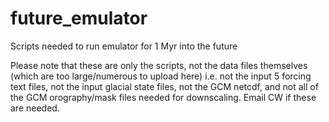 # future_emulator
Scripts needed to run emulator for 1 Myr into the future

Please note that these are only the scripts, not the data files themselves (which are too large/numerous to upload here) i.e. not the input 5 forcing text files, not the input glacial state files, not the GCM netcdf, and not all of the GCM orography/mask files needed for downscaling.  Email CW if these are needed.

